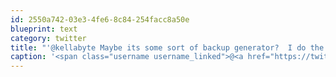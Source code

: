```yaml
---
id: 2550a742-03e3-4fe6-8c84-254facc8a50e
blueprint: text
category: twitter
title: "'@kellabyte Maybe its some sort of backup generator?  I do the same thing but the day after can be a be@tch sometimes.."
caption: '<span class="username username_linked">@<a href="https://twitter.com/kellabyte" title="Kelly Sommers">kellabyte</a></span> Maybe its some sort of backup generator?  I do the same thing but the day after can be a be@tch sometimes..'
---
```

